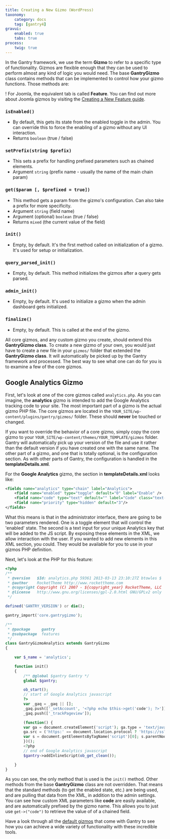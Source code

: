 ```yaml
---
title: Creating a New Gizmo (WordPress)
taxonomy:
    category: docs
    tag: [gantry4]
gravui:
    enabled: true
    tabs: true
process:
    twig: true
---
```


In the Gantry framework, we use the term **Gizmo** to refer to a specific type of functionality. Gizmos are flexible enough that they can be used to perform almost any kind of logic you would need. The base **GantryGizmo** class contains methods that can be implemented to control how your gizmo functions. Those methods are:

! For Joomla, the equivalent tab is called **Feature**. You can find out more about Joomla gizmos by visiting the [Creating a New Feature guide](../creating-a-new-feature).

### `isEnabled()`

* By default, this gets its state from the enabled toggle in the admin. You can override this to force the enabling of a gizmo without any UI interaction.
* Returns `boolean` (true / false)                                                                                                                         

### `setPrefix(string $prefix)`     

* This sets a prefix for handling prefixed parameters such as chained elements.
* Argument `string` (prefix name - usually the name of the main chain param)
                                                                                                         
### `get($param [, $prefixed = true])`                                

* This method gets a param from the gizmo's configuration. Can also take a prefix for more specificity.
* Argument `string` (field name)
* Argument (optional) `boolean` (true / false)
* Returns `mixed` (the current value of the field)     

### `init()`

* Empty, by default. It's the first method called on initialization of a gizmo. It's used for setup or initialization.

### `query_parsed_init()`

* Empty, by default. This method initializes the gizmos after a query gets parsed.

### `admin_init()`

* Empty, by default. It's used to initialize a gizmo when the admin dashboard gets initialized.

### `finalize()`

* Empty, by default. This is called at the end of the gizmo.

All core gizmos, and any custom gizmo you create, should extend this **GantryGizmo class**. To create a new gizmo of your own, you would just have to create a new file in your `gizmos/` folder that extended the **GantryGizmo class**. It will automatically be picked up by the Gantry framework and processed. The best way to see what one can do for you is to examine a few of the core gizmos.

Google Analytics Gizmo
----------------------
First, let's look at one of the core gizmos called `analytics.php`. As you can imagine, the **analytics** gizmo is intended to add the Google Analytics tracking code to your site. The most important part of a gizmo is the actual gizmo PHP file. The core gizmos are located in the `YOUR_SITE/wp-content/plugins/gantry/gizmos/` folder. These should **never** be touched or changed. 

If you want to override the behavior of a core gizmo, simply copy the core gizmo to your `YOUR_SITE/wp-content/themes/YOUR_TEMPLATE/gizmos` folder. Gantry will automatically pick up your version of the file and use it rather than the default version if you have created one with the same name. The other part of a gizmo, and one that is totally optional, is the configuration section. As with other parts of Gantry, the configuration is handled in the **templateDetails.xml**. 

For the **Google Analytics** gizmo, the section in **templateDetails.xml** looks like:

```xml
<fields name="analytics" type="chain" label="Analytics">
    <field name="enabled" type="toggle" default="0" label="Enable" />
    <field name="code" type="text" default="" label="Code" class="text-long" />
    <field name="priority" type="hidden" default="3"/>
</fields>
```

What this means is that in the administrator interface, there are going to be two parameters rendered. One is a toggle element that will control the 'enabled' state. The second is a text input for your unique Analytics key that will be added to the JS script. By exposing these elements in the XML, we allow interaction with the user. If you wanted to add new elements in this XML section, you could. They would be available for you to use in your gizmos PHP definition.

Next, let's look at the PHP for this feature:

```php
<?php
/**
 * @version   $Id: analytics.php 59361 2013-03-13 23:10:27Z btowles $
 * @author    RocketTheme http://www.rockettheme.com
 * @copyright Copyright (C) 2007 - ${copyright_year} RocketTheme, LLC
 * @license   http://www.gnu.org/licenses/gpl-2.0.html GNU/GPLv2 only
 */

defined('GANTRY_VERSION') or die();

gantry_import('core.gantrygizmo');

/**
 * @package     gantry
 * @subpackage  features
 */
class GantryGizmoAnalytics extends GantryGizmo
{

    var $_name = 'analytics';

    function init()
    {
        /** @global $gantry Gantry */
        global $gantry;

        ob_start();
        // start of Google Analytics javascript
        ?>
        var _gaq = _gaq || [];
        _gaq.push(['_setAccount', '<?php echo $this->get('code'); ?>']);
        _gaq.push(['_trackPageview']);

        (function() {
        var ga = document.createElement('script'); ga.type = 'text/javascript'; ga.async = true;
        ga.src = ('https:' == document.location.protocol ? 'https://ssl' : 'http://www') + '.google-analytics.com/ga.js';
        var s = document.getElementsByTagName('script')[0]; s.parentNode.insertBefore(ga, s);
        })();
        <?php
        // end of Google Analytics javascript
        $gantry->addInlineScript(ob_get_clean());

    }
}
```

As you can see, the only method that is used is the `init()` method. Other methods from the base **GantryGizmo** class are not overridden. That means that the standard methods (to get the enabled state, etc.) are being used, and are pulling that data from the XML, in addition to the admin settings. You can see how custom XML parameters like **code** are easily available, and are automatically prefixed by the gizmo name. This allows you to just use `get->("code")` to retrieve the value of of a chained field.

Have a look through all the [default gizmos](../configure/gizmos.md) that come with Gantry to see how you can achieve a wide variety of functionality with these incredible tools.
